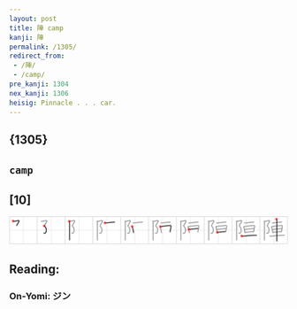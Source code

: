 ```yaml
---
layout: post
title: 陣 camp
kanji: 陣
permalink: /1305/
redirect_from:
 - /陣/
 - /camp/
pre_kanji: 1304
nex_kanji: 1306
heisig: Pinnacle . . . car.
---
```


## {1305}

## `camp`

## [10]

<div class="stroke"><img src="../images/E999A3.png" /></div>

## Reading:

### On-Yomi: ジン
